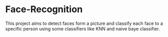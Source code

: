 # Face-Recognition
This project aims to detect faces form a picture and classify each face to a specific person using some classifiers like KNN and naive baye classifier.
